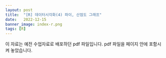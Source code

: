 ```yaml
---
layout: post
title:  "[R] 데이터시각화(4) 파이, 산점도 그래프"
date:   2022-12-15
banner_image: index-r.png
tags: [R]
---
```


이 자료는 예전 수업자료로 배포하던 pdf 파일입니다. pdf 파일을 페이지 안에 포함시켜 놓았습니다.

<!--more-->

<object data="/files/pdf/r-visual-4.pdf" type="application/pdf" width="100%" height="1105px"></object>